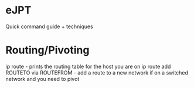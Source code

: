 # eJPT
Quick command guide + techniques

# Routing/Pivoting
ip route - prints the routing table for the host you are on
ip route add ROUTETO via ROUTEFROM - add a route to a new network if on a switched network and you need to pivot
